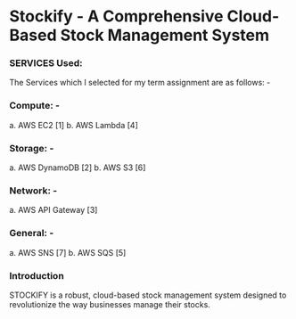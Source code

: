 # Stockify - A Comprehensive Cloud-Based Stock Management System

### SERVICES Used:

The Services which I selected for my term assignment are as follows: -
### Compute: -
a. AWS EC2 [1]
b. AWS Lambda [4]
### Storage: -
a. AWS DynamoDB [2]
b. AWS S3 [6]
### Network: -
a. AWS API Gateway [3]
### General: -
a. AWS SNS [7]
b. AWS SQS [5]

### Introduction
STOCKIFY is a robust, cloud-based stock management system designed to revolutionize the way businesses manage their stocks. 

